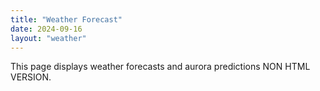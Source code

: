 ```yaml
---
title: "Weather Forecast"
date: 2024-09-16
layout: "weather"
---
```


This page displays weather forecasts and aurora predictions NON HTML VERSION.
